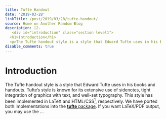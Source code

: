 ```yaml
---
title: Tufte Handout
date: '2019-03-28'
linkTitle: /post/2019/03/28/tufte-handout/
source: Home on Another Random Blog
description: |2-
   <div id="introduction" class="section level1">
  <h1>Introduction</h1>
  <p>The Tufte handout style is a style that Edward Tufte uses in his books and handouts. Tufte’s style is known for its extensive use of sidenotes, tight integration of graphics with text, and well-set typography. This style has been implemented in LaTeX and HTML/CSS<a href="#fn1" class="footnote-ref" id="fnref1"><sup>1</sup></a>, respectively. We have ported both implementations into the <a href="https://github.com/rstudio/tufte"><strong>tufte</strong> package</a>. If you want LaTeX/PDF output, you may use the ...
disable_comments: true
---
```

 <div id="introduction" class="section level1">
<h1>Introduction</h1>
<p>The Tufte handout style is a style that Edward Tufte uses in his books and handouts. Tufte’s style is known for its extensive use of sidenotes, tight integration of graphics with text, and well-set typography. This style has been implemented in LaTeX and HTML/CSS<a href="#fn1" class="footnote-ref" id="fnref1"><sup>1</sup></a>, respectively. We have ported both implementations into the <a href="https://github.com/rstudio/tufte"><strong>tufte</strong> package</a>. If you want LaTeX/PDF output, you may use the ...